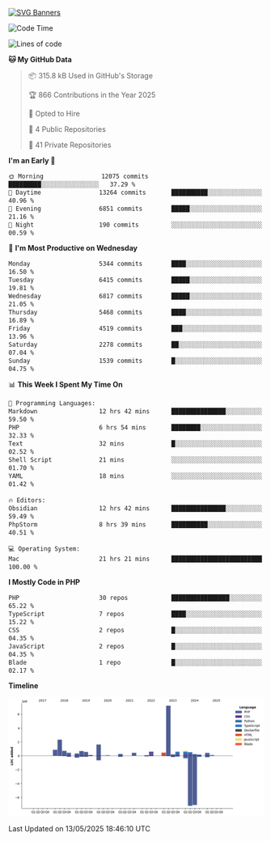 [![SVG Banners](https://svg-banners.vercel.app/api?type=glitch&text1=Gere_Lajos%F0%9F%92%BB&width=800&height=400)](https://github.com/Akshay090/svg-banners)

<!--START_SECTION:waka-->
![Code Time](http://img.shields.io/badge/Code%20Time-2%2C447%20hrs%2052%20mins-blue)

![Lines of code](https://img.shields.io/badge/From%20Hello%20World%20I%27ve%20Written-19.5%20million%20lines%20of%20code-blue)

**🐱 My GitHub Data** 

> 📦 315.8 kB Used in GitHub's Storage 
 > 
> 🏆 866 Contributions in the Year 2025
 > 
> 💼 Opted to Hire
 > 
> 📜 4 Public Repositories 
 > 
> 🔑 41 Private Repositories 
 > 
**I'm an Early 🐤** 

```text
🌞 Morning                12075 commits       █████████░░░░░░░░░░░░░░░░   37.29 % 
🌆 Daytime                13264 commits       ██████████░░░░░░░░░░░░░░░   40.96 % 
🌃 Evening                6851 commits        █████░░░░░░░░░░░░░░░░░░░░   21.16 % 
🌙 Night                  190 commits         ░░░░░░░░░░░░░░░░░░░░░░░░░   00.59 % 
```
📅 **I'm Most Productive on Wednesday** 

```text
Monday                   5344 commits        ████░░░░░░░░░░░░░░░░░░░░░   16.50 % 
Tuesday                  6415 commits        █████░░░░░░░░░░░░░░░░░░░░   19.81 % 
Wednesday                6817 commits        █████░░░░░░░░░░░░░░░░░░░░   21.05 % 
Thursday                 5468 commits        ████░░░░░░░░░░░░░░░░░░░░░   16.89 % 
Friday                   4519 commits        ███░░░░░░░░░░░░░░░░░░░░░░   13.96 % 
Saturday                 2278 commits        ██░░░░░░░░░░░░░░░░░░░░░░░   07.04 % 
Sunday                   1539 commits        █░░░░░░░░░░░░░░░░░░░░░░░░   04.75 % 
```


📊 **This Week I Spent My Time On** 

```text
💬 Programming Languages: 
Markdown                 12 hrs 42 mins      ███████████████░░░░░░░░░░   59.50 % 
PHP                      6 hrs 54 mins       ████████░░░░░░░░░░░░░░░░░   32.33 % 
Text                     32 mins             █░░░░░░░░░░░░░░░░░░░░░░░░   02.52 % 
Shell Script             21 mins             ░░░░░░░░░░░░░░░░░░░░░░░░░   01.70 % 
YAML                     18 mins             ░░░░░░░░░░░░░░░░░░░░░░░░░   01.42 % 

🔥 Editors: 
Obsidian                 12 hrs 42 mins      ███████████████░░░░░░░░░░   59.49 % 
PhpStorm                 8 hrs 39 mins       ██████████░░░░░░░░░░░░░░░   40.51 % 

💻 Operating System: 
Mac                      21 hrs 21 mins      █████████████████████████   100.00 % 
```

**I Mostly Code in PHP** 

```text
PHP                      30 repos            ████████████████░░░░░░░░░   65.22 % 
TypeScript               7 repos             ████░░░░░░░░░░░░░░░░░░░░░   15.22 % 
CSS                      2 repos             █░░░░░░░░░░░░░░░░░░░░░░░░   04.35 % 
JavaScript               2 repos             █░░░░░░░░░░░░░░░░░░░░░░░░   04.35 % 
Blade                    1 repo              █░░░░░░░░░░░░░░░░░░░░░░░░   02.17 % 
```



**Timeline**

![Lines of Code chart](https://raw.githubusercontent.com/gere-lajos/gere-lajos/main/assets/bar_graph.png)


 Last Updated on 13/05/2025 18:46:10 UTC
<!--END_SECTION:waka-->
